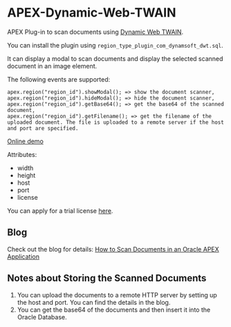 # APEX-Dynamic-Web-TWAIN

APEX Plug-in to scan documents using [Dynamic Web TWAIN](https://www.dynamsoft.com/web-twain/overview/).

You can install the plugin using `region_type_plugin_com_dynamsoft_dwt.sql`.

It can display a modal to scan documents and display the selected scanned document in an image element.

The following events are supported:

```
apex.region("region_id").showModal(); => show the document scanner,
apex.region("region_id").hideModal(); => hide the document scanner,
apex.region("region_id").getBase64(); => get the base64 of the scanned document,
apex.region("region_id").getFilename(); => get the filename of the uploaded document. The file is uploaded to a remote server if the host and port are specified.
```

[Online demo](https://apex.oracle.com/pls/apex/r/dynamsoft/dynamsoft-demos/document-scanner)

Attributes:

* width
* height
* host
* port
* license

You can apply for a trial license [here](https://www.dynamsoft.com/customer/license/trialLicense?product=dwt).


## Blog

Check out the blog for details: [How to Scan Documents in an Oracle APEX Application](https://www.dynamsoft.com/codepool/oracle-apex-document-scanning.html)

## Notes about Storing the Scanned Documents

1. You can upload the documents to a remote HTTP server by setting up the host and port. You can find the details in the blog.
2. You can get the base64 of the documents and then insert it into the Oracle Database.



